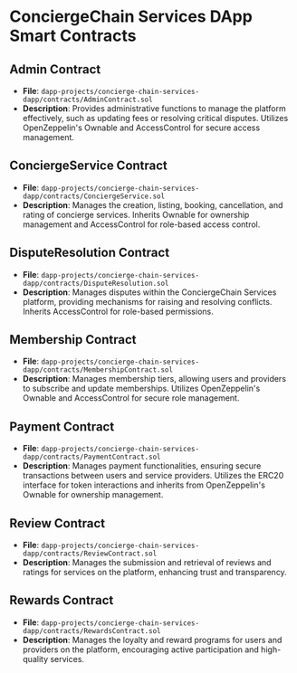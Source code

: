 # ConciergeChain Services DApp Smart Contracts

## Admin Contract
- **File**: `dapp-projects/concierge-chain-services-dapp/contracts/AdminContract.sol`
- **Description**: Provides administrative functions to manage the platform effectively, such as updating fees or resolving critical disputes. Utilizes OpenZeppelin's Ownable and AccessControl for secure access management.

## ConciergeService Contract
- **File**: `dapp-projects/concierge-chain-services-dapp/contracts/ConciergeService.sol`
- **Description**: Manages the creation, listing, booking, cancellation, and rating of concierge services. Inherits Ownable for ownership management and AccessControl for role-based access control.

## DisputeResolution Contract
- **File**: `dapp-projects/concierge-chain-services-dapp/contracts/DisputeResolution.sol`
- **Description**: Manages disputes within the ConciergeChain Services platform, providing mechanisms for raising and resolving conflicts. Inherits AccessControl for role-based permissions.

## Membership Contract
- **File**: `dapp-projects/concierge-chain-services-dapp/contracts/MembershipContract.sol`
- **Description**: Manages membership tiers, allowing users and providers to subscribe and update memberships. Utilizes OpenZeppelin's Ownable and AccessControl for secure role management.

## Payment Contract
- **File**: `dapp-projects/concierge-chain-services-dapp/contracts/PaymentContract.sol`
- **Description**: Manages payment functionalities, ensuring secure transactions between users and service providers. Utilizes the ERC20 interface for token interactions and inherits from OpenZeppelin's Ownable for ownership management.

## Review Contract
- **File**: `dapp-projects/concierge-chain-services-dapp/contracts/ReviewContract.sol`
- **Description**: Manages the submission and retrieval of reviews and ratings for services on the platform, enhancing trust and transparency.

## Rewards Contract
- **File**: `dapp-projects/concierge-chain-services-dapp/contracts/RewardsContract.sol`
- **Description**: Manages the loyalty and reward programs for users and providers on the platform, encouraging active participation and high-quality services.
